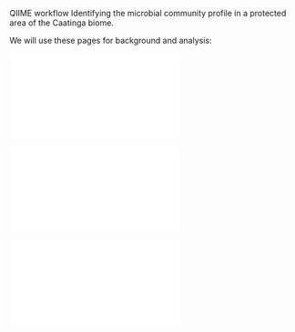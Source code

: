 QIIME workflow
Identifying the microbial community profile in a protected area of the Caatinga biome.

We will use these pages for background and analysis:

![Genomics background](genomics.md)

![Data preparation](datapreparation.md) 

![QIIME instructions](instructions.md)  

